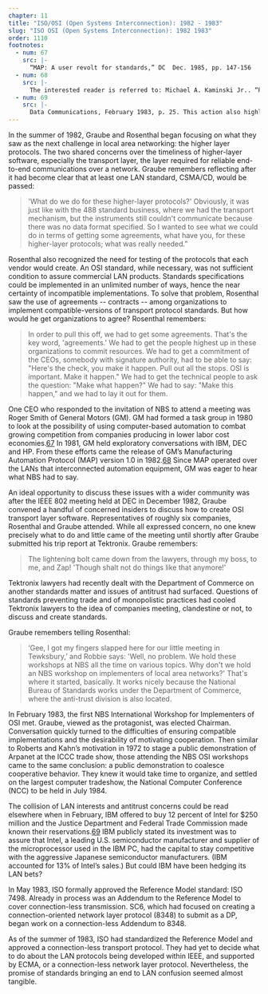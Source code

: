 ```yaml
---
chapter: 11
title: "ISO/OSI (Open Systems Interconnection): 1982 - 1983"
slug: "ISO OSI (Open Systems Interconnection): 1982 1983"
order: 1110
footnotes:
  - num: 67
    src: |-
      “MAP: A user revolt for standards,” DC  Dec. 1985, pp. 147-156 
  - num: 68
    src: |-
      The interested reader is referred to: Michael A. Kaminski Jr.. “Protocols for communicating in the factory,” IEEE Spectrum, April 1986, pp. 56-62
  - num: 69
    src: |-
      Data Communications, February 1983, p. 25. This action also highlights the interconnecting of market-structures.
---
```


In the summer of 1982, Graube and Rosenthal began focusing on what they saw as the next challenge in local area networking: the higher layer protocols. The two shared concerns over the timeliness of higher-layer software, especially the transport layer, the layer required for reliable end-to-end communications over a network. Graube remembers reflecting after it had become clear that at least one LAN standard, CSMA/CD, would be passed:

>'What do we do for these higher-layer protocols?'  Obviously, it was just like with the 488 standard business, where we had the transport mechanism, but the instruments still couldn't communicate because there was no data format specified. So I wanted to see what we could do in terms of getting some agreements, what have you, for these higher-layer protocols; what was really needed.”

Rosenthal also recognized the need for testing of the protocols that each vendor would create. An OSI standard, while necessary, was not sufficient condition to assure commercial LAN products. Standards specifications could be implemented in an unlimited number of ways, hence the near certainty of incompatible implementations. To solve that problem, Rosenthal saw the use of agreements -- contracts -- among organizations to implement compatible-versions of transport protocol standards. But how would he get organizations to agree? Rosenthal remembers:

>In order to pull this off, we had to get some agreements. That's the key word, 'agreements.' We had to get the people highest up in these organizations to commit resources. We had to get a commitment of the CEOs, somebody with signature authority, had to be able to say: "Here's the check, you make it happen.  Pull out all the stops. OSI is important. Make it happen." We had to get the technical people to ask the question: "Make what happen?" We had to say: "Make this happen," and we had to lay it out for them.

One CEO who responded to the invitation of NBS to attend a meeting was Roger Smith of General Motors (GM). GM had formed a task group in 1980 to look at the possibility of using computer-based automation to combat growing competition from companies producing in lower labor cost economies.<a name="fnloc67" href="#fn67">67</a>  In 1981, GM held exploratory conversations with IBM, DEC and HP. From these efforts came the release of GM’s Manufacturing Automation Protocol (MAP) version 1.0 in 1982.<a name="fnloc68" href="#fn68">68</a>  Since MAP operated over the LANs that interconnected automation equipment, GM was eager to hear what NBS had to say.

An ideal opportunity to discuss these issues with a wider community was after the IEEE 802 meeting held at DEC in December 1982, Graube convened a handful of concerned insiders to discuss how to create OSI transport layer software. Representatives of roughly six companies, Rosenthal and Graube attended. While all expressed concern, no one knew precisely what to do and little came of the meeting until shortly after Graube submitted his trip report at Tektronix. Graube remembers:

>The lightening bolt came down from the lawyers, through my boss, to me, and Zap! 'Though shalt not do things like that anymore!'

Tektronix lawyers had recently dealt with the Department of Commerce on another standards matter and issues of antitrust had surfaced. Questions of standards preventing trade and of monopolistic practices had cooled Tektronix lawyers to the idea of companies meeting, clandestine or not, to discuss and create standards.

Graube remembers telling Rosenthal:

>‘Gee, I got my fingers slapped here for our little meeting in Tewksbury,’ and Robbie says: 'Well, no problem. We hold these workshops at NBS all the time on various topics. Why don't we hold an NBS workshop on implementers of local area networks?' That's where it started, basically. It works nicely because the National Bureau of Standards works under the Department of Commerce, where the anti-trust division is also located.

In February 1983, the first NBS International Workshop for Implementers of OSI met. Graube, viewed as the protagonist, was elected Chairman. Conversation quickly turned to the difficulties of ensuring compatible implementations and the desirability of motivating cooperation. Then similar to Roberts and Kahn’s motivation in 1972 to stage a public demonstration of Arpanet at the ICCC trade show, those attending the NBS OSI workshops came to the same conclusion: a public demonstration to coalesce cooperative behavior. They knew it would take time to organize, and settled on the largest computer tradeshow, the National Computer Conference (NCC) to be held in July 1984.

The collision of LAN interests and antitrust concerns could be read elsewhere when in February, IBM offered to buy 12 percent of Intel for $250 million and the Justice Department and Federal Trade Commission made known their reservations.<a name="fnloc69" href="#fn69">69</a>  IBM publicly stated its investment was to assure that Intel, a leading U.S. semiconductor manufacturer and supplier of the microprocessor used in the IBM PC, had the capital to stay competitive with the aggressive Japanese semiconductor manufacturers. (IBM accounted for 13% of Intel’s sales.) But could IBM have been hedging its LAN bets?

In May 1983, ISO formally approved the Reference Model standard: ISO 7498. Already in process was an Addendum to the Reference Model to cover connection-less transmission. SC6, which had focused on creating a connection-oriented network layer protocol (8348) to submit as a DP, began work on a connection-less Addendum to 8348.

As of the summer of 1983, ISO had standardized the Reference Model and approved a connection-less transport protocol. They had yet to decide what to do about the LAN protocols being developed within IEEE, and supported by ECMA, or a connection-less network layer protocol. Nevertheless, the promise of standards bringing an end to LAN confusion seemed almost tangible.
